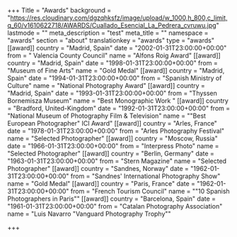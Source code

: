 +++
Title = "Awards"
background = "https://res.cloudinary.com/dgzqhksfz/image/upload/w_1000,h_800,c_limit,q_60/v1610622718/AWARDS/Cuallado_Esencial_La_Pedrera_cvruwu.jpg"
lastmode = ""
meta_description = "test"
meta_title = ""
namespace = "awards"
section = "about"
translationkey = "awards"
type = "awards"
[[award]]
country = "Madrid, Spain"
date = "2002-01-31T23:00:00+00:00"
from = " Valencia County Council"
name = "Alfons Roig Award"
[[award]]
country = "Madrid, Spain"
date = "1998-01-31T23:00:00+00:00"
from = "Museum of Fine Arts"
name = "Gold Medal"
[[award]]
country = "Madrid, Spain"
date = "1994-01-31T23:00:00+00:00"
from = "Spanish Ministry of Culture"
name = "National Photography Award"
[[award]]
country = "Madrid, Spain"
date = "1993-01-31T23:00:00+00:00"
from = "Thyssen Bornemisza Museum"
name = "Best Monographic Work "
[[award]]
country = "Bradford, United-Kingdom"
date = "1992-01-31T23:00:00+00:00"
from = "National Museum of Photography Film & Television"
name = "\"Best European Photographer\" ICI Award"
[[award]]
country = "Arles, France"
date = "1978-01-31T23:00:00+00:00"
from = "Arles Photography Festival"
name = "Selected Photographer"
[[award]]
country = "Moscow, Russia"
date = "1966-01-31T23:00:00+00:00"
from = "Interpress Photo"
name = "Selected Photographer"
[[award]]
country = "Berlin, Germany"
date = "1963-01-31T23:00:00+00:00"
from = "Stern Magazine"
name = "Selected Photographer"
[[award]]
country = "Sandnes, Norway"
date = "1962-01-31T23:00:00+00:00"
from = "Sandnes' International Photography Show"
name = "Gold Medal"
[[award]]
country = "Paris, France"
date = "1962-01-31T23:00:00+00:00"
from = "French Tourism Council"
name = "\"10 Spanish Photographers in Paris\""
[[award]]
country = "Barcelona, Spain"
date = "1961-01-31T23:00:00+00:00"
from = "Catalan Photography Association"
name = "Luis Navarro \"Vanguard Photography Trophy\""

+++
